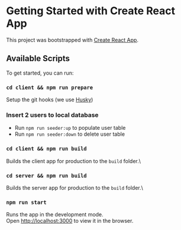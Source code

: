 # Getting Started with Create React App

This project was bootstrapped with [Create React App](https://github.com/facebook/create-react-app).

## Available Scripts

To get started, you can run:

### `cd client && npm run prepare`
Setup the git hooks (we use [Husky](https://www.npmjs.com/package/husky))

### Insert 2 users to local database

- Run `npm run seeder:up` to populate user table
- Run `npm run seeder:down` to delete user table

### `cd client && npm run build`

Builds the client app for production to the `build` folder.\

### `cd server && npm run build`

Builds the server app for production to the `build` folder.\

### `npm run start`

Runs the app in the development mode.\
Open [http://localhost:3000](http://localhost:3000) to view it in the browser.